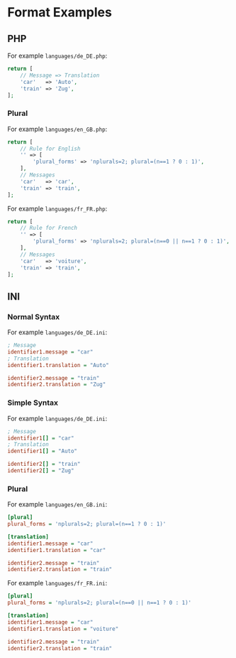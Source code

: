 # Format Examples

## PHP

For example `languages/de_DE.php`:

```php
return [
    // Message => Translation
    'car'   => 'Auto',
    'train' => 'Zug',
];
```

### Plural

For example `languages/en_GB.php`:

```php
return [
    // Rule for English
    '' => [
        'plural_forms' => 'nplurals=2; plural=(n==1 ? 0 : 1)',
    ],
    // Messages
    'car'   => 'car',
    'train' => 'train',
];
```

For example `languages/fr_FR.php`:

```php
return [
    // Rule for French
    '' => [
        'plural_forms' => 'nplurals=2; plural=(n==0 || n==1 ? 0 : 1)',
    ],
    // Messages
    'car'   => 'voiture',
    'train' => 'train',
];
```

## INI

### Normal Syntax

For example `languages/de_DE.ini`:

```ini
; Message
identifier1.message = "car"
; Translation
identifier1.translation = "Auto"

identifier2.message = "train"
identifier2.translation = "Zug"
```

### Simple Syntax

For example `languages/de_DE.ini`:

```ini
; Message
identifier1[] = "car"
; Translation
identifier1[] = "Auto"

identifier2[] = "train"
identifier2[] = "Zug"
```

### Plural

For example `languages/en_GB.ini`:

```ini
[plural]
plural_forms = 'nplurals=2; plural=(n==1 ? 0 : 1)'

[translation]
identifier1.message = "car"
identifier1.translation = "car"

identifier2.message = "train"
identifier2.translation = "train"
```

For example `languages/fr_FR.ini`:

```ini
[plural]
plural_forms = 'nplurals=2; plural=(n==0 || n==1 ? 0 : 1)'

[translation]
identifier1.message = "car"
identifier1.translation = "voiture"

identifier2.message = "train"
identifier2.translation = "train"
```